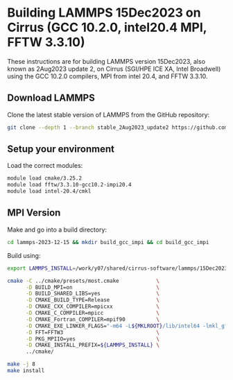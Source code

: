 Building LAMMPS 15Dec2023 on Cirrus (GCC 10.2.0, intel20.4 MPI, FFTW 3.3.10)
============================================================================

These instructions are for building LAMMPS version 15Dec2023, also known as 2Aug2023 update 2,
on Cirrus (SGI/HPE ICE XA, Intel Broadwell)
using the GCC 10.2.0 compilers, MPI from intel 20.4, and FFTW 3.3.10.

Download LAMMPS
---------------

Clone the latest stable version of LAMMPS from the GitHub repository:

```bash
git clone --depth 1 --branch stable_2Aug2023_update2 https://github.com/lammps/lammps.git lammps-2023-12-15
```

Setup your environment
----------------------

Load the correct modules:

```bash
module load cmake/3.25.2
module load fftw/3.3.10-gcc10.2-impi20.4
module load intel-20.4/cmkl
```

MPI Version
-----------

Make and go into a build directory:

```bash
cd lammps-2023-12-15 && mkdir build_gcc_impi && cd build_gcc_impi
```

Build using:

```bash
export LAMMPS_INSTALL=/work/y07/shared/cirrus-software/lammps/15Dec2023_gcc10.2_impi20.4

cmake -C ../cmake/presets/most.cmake            \
      -D BUILD_MPI=on                           \
      -D BUILD_SHARED_LIBS=yes                  \
      -D CMAKE_BUILD_TYPE=Release               \
      -D CMAKE_CXX_COMPILER=mpicxx              \
      -D CMAKE_C_COMPILER=mpicc                 \
      -D CMAKE_Fortran_COMPILER=mpif90          \
      -D CMAKE_EXE_LINKER_FLAGS="-m64 -L${MKLROOT}/lib/intel64 -lmkl_gf_lp64 -lmkl_gnu_thread -lmkl_core -lgomp -lpthread -lm -ldl " \
      -D FFT=FFTW3                              \
      -D PKG_MPIIO=yes                          \
      -D CMAKE_INSTALL_PREFIX=${LAMMPS_INSTALL} \
      ../cmake/

make -j 8
make install
```
